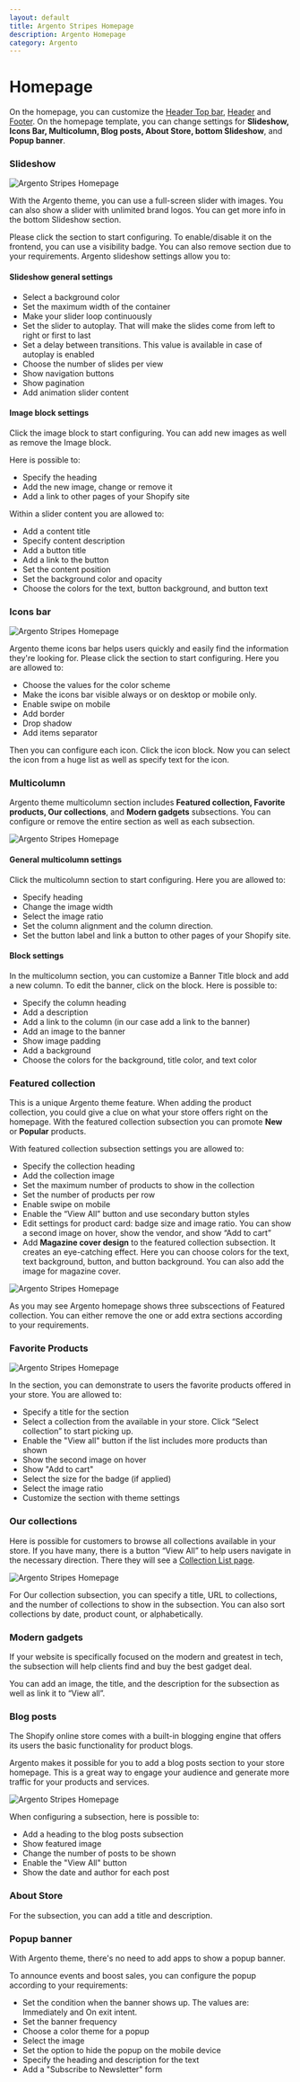 ```yaml
---
layout: default
title: Argento Stripes Homepage
description: Argento Homepage
category: Argento
---
```


# Homepage

On the homepage, you can customize the [Header Top bar](/shopify/argento/stripes/header-top-bar), [Header](/shopify/argento/stripes/header) and [Footer](/shopify/argento/stripes/footer). On the homepage template, you can change settings for **Slideshow, Icons Bar, Multicolumn, Blog posts, About Store, bottom Slideshow**, and **Popup banner**.

### Slideshow

![Argento Stripes Homepage](/images/shopify/top-slideshow.png)

With the Argento theme, you can use a full-screen slider with images. You can also show a slider with unlimited brand logos. You can get more info in the bottom Slideshow section.

Please click the section to start configuring. To enable/disable it on the frontend, you can use a visibility badge. You can also remove section due to your requirements. Argento slideshow settings allow you to:

#### Slideshow general settings

 - Select a background color
 - Set the maximum width of the container
 - Make your slider loop continuously 
 - Set the slider to autoplay. That will make the slides come from left to right or first to last
 - Set a delay between transitions. This value is available in case of autoplay is enabled
 - Choose the number of slides per view
 - Show navigation buttons
 - Show pagination
 - Add animation slider content

#### Image block settings

Click the image block to start configuring. You can add new images as well as remove the Image block.

Here is possible to:

 - Specify the heading
 - Add the new image, change or remove it
 - Add a link to other pages of your Shopify site

Within a slider content you are allowed to:

 - Add a content title
 - Specify content description
 - Add a button title
 - Add a link to the button
 - Set the content position
 - Set the background color and opacity
 - Choose the colors for the text, button background, and button text

### Icons bar

![Argento Stripes Homepage](/images/shopify/icons-bar.png)

Argento theme icons bar helps users quickly and easily find the information they're looking for. Please click the section to start configuring. Here you are allowed to:

 - Choose the values for the color scheme
 - Make the icons bar visible always or on desktop or mobile only.
 - Enable swipe on mobile
 - Add border
 - Drop shadow
 - Add items separator

Then you can configure each icon. Click the icon block. Now you can select the icon from a huge list as well as specify text for the icon.

### Multicolumn

Argento theme multicolumn section includes **Featured collection, Favorite products, Our collections**, and **Modern gadgets** subsections. You can configure or remove the entire section as well as each subsection.  

![Argento Stripes Homepage](/images/shopify/multicolumn.png)

#### General multicolumn settings

Click the multicolumn section to start configuring. Here you are allowed to:

 - Specify heading
 - Change the image width
 - Select the image ratio
 - Set the column alignment and the column direction.
 - Set the button label and link a button to other pages of your Shopify site.

#### Block settings

In the multicolumn section, you can customize a Banner Title block and add a new column. To edit the banner, click on the block. Here is possible to:

 - Specify the column heading
 - Add a description
 - Add a link to the column (in our case add a link to the banner) 
 - Add an image to the banner
 - Show image padding
 - Add a background
 - Choose the colors for the background, title color, and text color

### Featured collection

This is a unique Argento theme feature. When adding the product collection, you could give a clue on what your store offers right on the homepage. With the featured collection subsection you can promote **New** or **Popular** products.

With featured collection subsection settings you are allowed to:

 - Specify the collection heading
 - Add the collection image
 - Set the maximum number of products to show in the collection
 - Set the number of products per row
 - Enable swipe on mobile
 - Enable the “View All” button and use secondary button styles
 - Edit settings for product card: badge size and image ratio. You can show a second image on hover, show the vendor, and show “Add to cart”
 - Add **Magazine cover design** to the featured collection subsection. It creates an eye-catching effect. Here you can choose colors for the text, text background, button, and button background. You can also add the image for magazine cover.

![Argento Stripes Homepage](/images/shopify/magazine-cover.png)

As you may see Argento homepage shows three subscections of Featured collection. You can either remove the one or add extra sections according to your requirements.

### Favorite Products

![Argento Stripes Homepage](/images/shopify/favorite-products.png)

In the section, you can demonstrate to users the favorite products offered in your store. You are allowed to:

 - Specify a title for the section
 - Select a collection from the available in your store. Click “Select collection” to start picking up.
 - Enable the "View all" button if the list includes more products than shown
 - Show the second image on hover
 - Show "Add to cart"
 - Select the size for the badge (if applied)
 - Select the image ratio
 - Customize the section with theme settings

### Our collections

Here is possible for customers to browse all collections available in your store. If you have many, there is a button “View All” to help users navigate in the necessary direction. There they will see a [Collection List page](/shopify/argento/stripes/collectionlistpage).

![Argento Stripes Homepage](/images/shopify/our-collections.png)

For Our collection subsection, you can specify a title, URL to collections, and the number of collections to show in the subsection. You can also sort collections by date, product count, or alphabetically. 

### Modern gadgets

If your website is specifically focused on the modern and greatest in tech, the subsection will help clients find and buy the best gadget deal. 

You can add an image, the title, and the description for the subsection as well as link it to “View all”. 

### Blog posts

The Shopify online store comes with a built-in blogging engine that offers its users the basic functionality for product blogs.  

Argento makes it possible for you to add a blog posts section to your store homepage. This is a great way to engage your audience and generate more traffic for your products and services.

![Argento Stripes Homepage](/images/shopify/blog-posts.png)

When configuring a subsection, here is possible to:

 - Add a heading to the blog posts subsection
 - Show featured image
 - Change the number of posts to be shown
 - Enable the "View All" button
 - Show the date and author for each post

### About Store

For the subsection, you can add a title and description.

### Popup banner

With Argento theme, there's no need to add apps to show a popup banner. 

To announce events and boost sales, you can configure the popup according to your requirements: 

 - Set the condition when the banner shows up. The values are: Immediately and On exit intent.
 - Set the banner frequency
 - Choose a color theme for a popup
 - Select the image
 - Set the option to hide the popup on the mobile device
 - Specify the heading and description for the text
 - Add a "Subscribe to Newsletter" form
